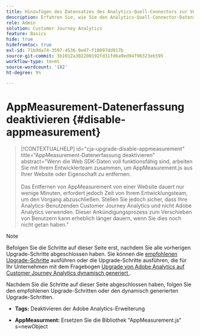 ```yaml
---
title: Hinzufügen des Datensatzes des Analytics-Quell-Connectors zur Verbindung
description: Erfahren Sie, wie Sie den Analytics-Quell-Connector-Datensatz zur Verbindung hinzufügen
role: Admin
solution: Customer Journey Analytics
feature: Basics
hide: true
hidefromtoc: true
exl-id: 71b9da74-3597-4536-9e47-f18097dd917b
source-git-commit: 3b1012a302200192fd31fd6a9ed94f96323eb595
workflow-type: tm+mt
source-wordcount: '182'
ht-degree: 9%

---
```


# AppMeasurement-Datenerfassung deaktivieren {#disable-appmeasurement}

<!-- markdownlint-disable MD034 -->

>[!CONTEXTUALHELP]
>id="cja-upgrade-disable-appmeasurement"
>title="AppMeasurement-Datenerfassung deaktivieren"
>abstract="Wenn die Web SDK-Daten voll funktionsfähig sind, arbeiten Sie mit Ihrem Entwicklerteam zusammen, um AppMeasurement.js aus Ihrer Website oder Eigenschaft zu entfernen.<br><br>Das Entfernen von AppMeasurement von einer Website dauert nur wenige Minuten, erfordert jedoch Zeit von Ihrem Entwicklungsteam, um den Vorgang abzuschließen. Stellen Sie jedoch sicher, dass Ihre Analytics-Benutzenden Customer Journey Analytics und nicht Adobe Analytics verwenden. Dieser Ankündigungsprozess zum Verschieben von Benutzern kann erheblich länger dauern, wenn Sie dies noch nicht getan haben."

<!-- markdownlint-enable MD034 -->

>[!NOTE]
> 
>Befolgen Sie die Schritte auf dieser Seite erst, nachdem Sie alle vorherigen Upgrade-Schritte abgeschlossen haben. Sie können die [empfohlenen Upgrade-Schritte](/help/getting-started/cja-upgrade/cja-upgrade-recommendations.md#recommended-upgrade-steps-for-most-organizations) ausführen oder die Upgrade-Schritte ausführen, die für Ihr Unternehmen mit dem Fragebogen [Upgrade von Adobe Analytics auf Customer Journey Analytics dynamisch generiert ](https://gigazelle.github.io/cja-ttv/).
>
>Nachdem Sie die Schritte auf dieser Seite abgeschlossen haben, folgen Sie den empfohlenen Upgrade-Schritten oder den dynamisch generierten Upgrade-Schritten.

<!-- need to work on this -->

* **Tags:** Deaktivieren der Adobe Analytics-Erweiterung

* **AppMeasurment:** Ersetzen Sie die Bibliothek &quot;AppMeasurement.js“ s=newObject
